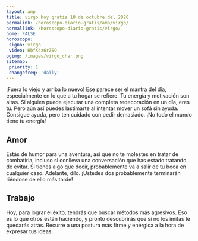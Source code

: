 ```yaml
---
layout: amp
title: virgo hoy gratis 10 de octubre del 2020 
permalink: /horoscopo-diario-gratis/amp/virgo/
normallink: /horoscopo-diario-gratis/virgo/
home: FALSE
horoscopo:
 signo: virgo
 video: HbfX4z6rZSQ
ogimg: /images/virgo_char.png
sitemap:
 priority: 1
 changefreq: 'daily'
---
```



¡Fuera lo viejo y arriba lo nuevo! Ese parece ser el mantra del día, especialmente en lo que a tu hogar se refiere. Tu energía y motivación son altas. Si alguien puede ejecutar una completa redecoración en un día, eres tú. Pero aún así puedes lastimarte al intentar mover un sofá sin ayuda. Consigue ayuda, pero ten cuidado con pedir demasiado. ¡No todo el mundo tiene tu energía!

## Amor

Estás de humor para una aventura, así que no te molestes en tratar de combatirla, incluso si conlleva una conversación que has estado tratando de evitar. Si tienes algo que decir, probablemente va a salir de tu boca en cualquier caso. Adelante, dilo. ¡Ustedes dos probablemente terminarán riéndose de ello más tarde!

## Trabajo

Hoy, para lograr el éxito, tendrás que buscar métodos más agresivos. Eso es lo que otros están haciendo, y pronto descubrirás que si no los imitas te quedarás atrás. Recurre a una postura más firme y enérgica a la hora de expresar tus ideas.